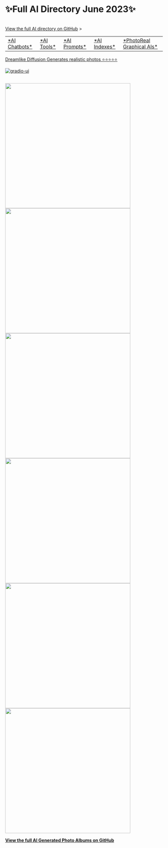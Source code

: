 <h1>✨Full AI Directory June 2023✨</h1>
<br/>
<a href="https://github.com/6rz6/AI-Directory-2023/wiki">View the full AI directory on GitHub</a>
<table>
  <tr>
  <td><a href="https://github.com/6rz6/AI-Directory-2023/blob/master/AI-Directory-2023.textile#ai-llm-chatbots"> *AI Chatbots* </a></td>    
  <td><a href="https://github.com/6rz6/AI-Directory-2023/blob/master/AI-Directory-2023.textile#ai-tools-plugins-and-addons"> *AI Tools* </a></td>
  <td><a href="https://github.com/6rz6/AI-Directory-2023/blob/master/AI-Directory-2023.textile#ai-prompts-engineering">*AI Prompts*</a></td>>            
  <td><a href="https://github.com/6rz6/AI-Directory-2023/blob/master/AI-Directory-2023.textile#new-ai-release-indexes">*AI Indexes*</a></td>
  <td><a href="https://github.com/6rz6/AI-Directory-2023/blob/master/AI-Directory-2023.textile#graphical-ais-visual-generators"> *PhotoReal Graphical AIs* </a></td>
  </tr>
  </table> 


[Dreamlike Diffusion Generates realistic photos  ⭐⭐⭐⭐⭐](huggingface.co/spaces/phenomenon1981/DreamlikeArt-PhotoReal-2.0)  
<p><a href="https://github.com/gradio-app/gradio/actions/workflows/ui.yml"><img src="https://github.com/gradio-app/gradio/actions/workflows/ui.yml/badge.svg" alt="gradio-ui" style="max-width: 80%;"></a></p><br/>
<img src="https://github.com/6rz6/AI-Directory-2023/assets/102882394/0895ebd1-f0f0-4d11-8077-a4b5e273f65c" style="width:400px; height:400px;">
<img src="https://github.com/6rz6/AI-Directory-2023/assets/102882394/818ebbfa-27b0-4c42-8f7d-97736c24523e" style="width:400px; height:400px;">
<img src="https://github.com/6rz6/AI-Directory-2023/assets/102882394/43864167-4672-4ea1-8a22-0c5e832f80bf" style="width:400px; height:400px;">
<img src="https://github.com/6rz6/AI-Directory-2023/assets/102882394/472c4334-0349-4e2d-8a42-78708cfab506" style="width:400px; height:400px;">
<img src="https://github.com/6rz6/AI-Directory-2023/assets/102882394/5a83a071-a4a3-44e7-800c-17c9e6388f8d" style="width:400px; height:400px;">
<img src="https://github.com/6rz6/AI-Directory-2023/assets/102882394/4e82e632-9a44-4436-a752-782d104210a8" style="width:400px; height:400px;">

**[View the full AI Generated Photo Albums on GitHub](https://github.com/6rz6/AI-Directory-2023/wiki/AI-Generated-Photos,-Realistic-photo-prompt-research)** 



